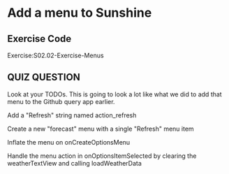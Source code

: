 
# Add a menu to Sunshine
## Exercise Code
Exercise:S02.02-Exercise-Menus

## QUIZ QUESTION
Look at your TODOs. This is going to look a lot like what we did to add that menu to the Github query app earlier.

Add a "Refresh" string named action_refresh

Create a new "forecast" menu with a single "Refresh" menu item

Inflate the menu on onCreateOptionsMenu

Handle the menu action in onOptionsItemSelected by clearing the weatherTextView and calling loadWeatherData


